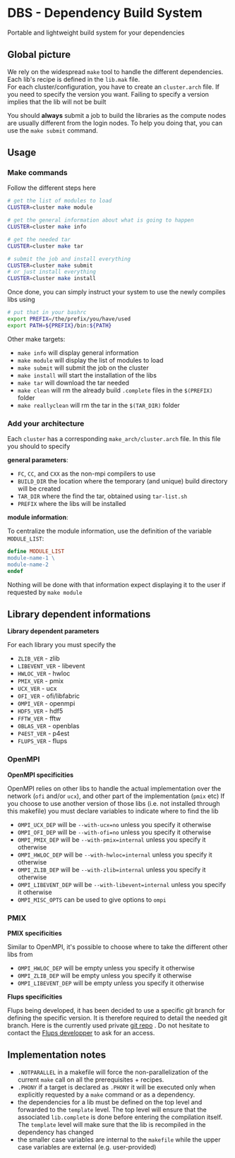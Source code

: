 # DBS - Dependency Build System

Portable and lightweight build system for your dependencies


## Global picture

We rely on the widespread `make` tool to handle the different dependencies.  Each lib's recipe is defined in the `lib.mak` file.  
For each cluster/configuration, you have to create an `cluster.arch` file.
If you need to specify the version you want. Failing to specify a version implies that the lib will not be built

You should **always** submit a job to build the libraries as the compute nodes are usually different from the login nodes.
To help you doing that, you can use the `make submit` command.


## Usage

### Make commands

Follow the different steps here


```bash
# get the list of modules to load
CLUSTER=cluster make module

# get the general information about what is going to happen
CLUSTER=cluster make info

# get the needed tar
CLUSTER=cluster make tar

# submit the job and install everything
CLUSTER=cluster make submit
# or just install everything
CLUSTER=cluster make install
```

Once done, you can simply instruct your system to use the newly compiles libs using

```bash
# put that in your bashrc
export PREFIX=/the/prefix/you/have/used
export PATH=${PREFIX}/bin:${PATH}
```

Other make targets:

- `make info` will display general information
- `make module` will display the list of modules to load
- `make submit` will submit the job on the cluster
- `make install` will start the installation of the libs
- `make tar` will download the tar needed
- `make clean` will rm the already build `.complete` files in the `$(PREFIX)` folder
- `make reallyclean` will rm the tar in the `$(TAR_DIR)` folder

### Add your architecture

Each `cluster` has a corresponding `make_arch/cluster.arch` file.
In this file you should to specify

**general parameters**:

- `FC`, `CC`, and `CXX` as the non-mpi compilers to use
- `BUILD_DIR` the location where the temporary (and unique) build directory will be created
- `TAR_DIR` where the find the tar, obtained using `tar-list.sh`
- `PREFIX` where the libs will be installed

**module information**:

To centralize the module information, use the definition of the variable `MODULE_LIST`:

```makefile
define MODULE_LIST
module-name-1 \
module-name-2
endef
```

Nothing will be done with that information expect displaying it to the user if requested by `make module`


## Library dependent informations

**Library dependent parameters**

For each library you must specify the 
- `ZLIB_VER` - zlib
- `LIBEVENT_VER` - libevent
- `HWLOC_VER` - hwloc
- `PMIX_VER` - pmix
- `UCX_VER` - ucx
- `OFI_VER` - ofi/libfabric
- `OMPI_VER` - openmpi
- `HDF5_VER` - hdf5
- `FFTW_VER` - fftw
- `OBLAS_VER` - openblas
- `P4EST_VER` - p4est
- `FLUPS_VER` - flups

### OpenMPI

**OpenMPI specificities**

OpenMPI relies on other libs to handle the actual implementation over the network (`ofi` and/or `ucx`), and other part of the implementation (`pmix` etc)
If you choose to use another version of those libs (i.e. not installed through this makefile) you must declare variables to indicate where to find the lib

- `OMPI_UCX_DEP` will be `--with-ucx=no` unless you specify it otherwise
- `OMPI_OFI_DEP` will be `--with-ofi=no` unless you specify it otherwise
- `OMPI_PMIX_DEP` will be `--with-pmix=internal` unless you specify it otherwise
- `OMPI_HWLOC_DEP` will be `--with-hwloc=internal` unless you specify it otherwise
- `OMPI_ZLIB_DEP` will be `--with-zlib=internal` unless you specify it otherwise
- `OMPI_LIBEVENT_DEP` will be `--with-libevent=internal` unless you specify it otherwise
- `OMPI_MISC_OPTS` can be used to give options to `ompi`

### PMIX
**PMIX specificities**

Similar to OpenMPI, it's possible to choose where to take the different other libs from 

- `OMPI_HWLOC_DEP` will be empty unless you specify it otherwise
- `OMPI_ZLIB_DEP` will be empty unless you specify it otherwise
- `OMPI_LIBEVENT_DEP` will be empty unless you specify it otherwise


**Flups specificities**

Flups being developed, it has been decided to use a specific git branch for defining the specific version. It is therefore required to detail the needed git branch. Here is the currently used private [git repo](https://git.immc.ucl.ac.be/examples/flups) . Do not hesitate to contact the [Flups developper](mailto:thomas.gillis@uclouvain.be) to ask for an access. 


## Implementation notes

- `.NOTPARALLEL` in a makefile will force the non-parallelization of the current `make` call on all the prerequisites + recipes.
- `.PHONY` if a target is declared as `.PHONY` it will be executed only when explicitly requested by a `make` command or as a dependency.
- the dependencies for a lib must be defined on the top level and forwarded to the `template` level. The top level will ensure that the associated `lib.complete` is done before entering the compilation itself. The `template` level will make sure that the lib is recompiled in the dependency has changed
- the smaller case variables are internal to the `makefile` while the upper case variables are external (e.g. user-provided)


